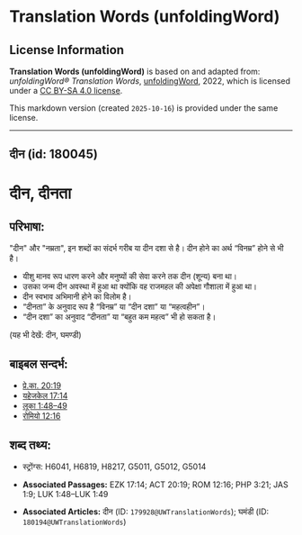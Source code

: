 # Translation Words (unfoldingWord)

## License Information

**Translation Words (unfoldingWord)** is based on and adapted from: _unfoldingWord® Translation Words_, [unfoldingWord](https://unfoldingword.org/utw), 2022, which is licensed under a [CC BY-SA 4.0 license](https://creativecommons.org/licenses/by-sa/4.0/legalcode.en).

This markdown version (created `2025-10-16`) is provided under the same license.



--------------------------------

## दीन (id: 180045)

दीन, दीनता
==========

परिभाषा:
--------

"दीन" और "नम्रता", इन शब्दों का संदर्भ गरीब या दीन दशा से है। दीन होने का अर्थ “विनम्र” होने से भी है।

* यीशु मानव रूप धारण करने और मनुष्यों की सेवा करने तक दीन (शून्य) बना था।
* उसका जन्म दीन अवस्था में हुआ था क्योंकि वह राजमहल की अपेक्षा गौशाला में हुआ था।
* दीन स्वभाव अभिमानी होने का विलोम है।
* “दीनता” के अनुवाद रूप है “विनम्र” या “दीन दशा” या “महत्वहीन”।
* “दीन दशा” का अनुवाद “दीनता” या “बहुत कम महत्व” भी हो सकता है।

(यह भी देखें: दीन, घमण्डी)

बाइबल सन्दर्भ:
--------------

* [प्रे.का. 20:19](https://ref.ly/Acts20:19)
* [यहेजकेल 17:14](https://ref.ly/Ezek17:14)
* [लूका 1:48–49](https://ref.ly/Luke1:48-Luke1:49)
* [रोमियो 12:16](https://ref.ly/Rom12:16)

शब्द तथ्य:
----------

* स्ट्रोंग्स: H6041, H6819, H8217, G5011, G5012, G5014

* **Associated Passages:** EZK 17:14; ACT 20:19; ROM 12:16; PHP 3:21; JAS 1:9; LUK 1:48–LUK 1:49
* **Associated Articles:** दीन (ID: `179928@UWTranslationWords`); घमंडी (ID: `180194@UWTranslationWords`)


